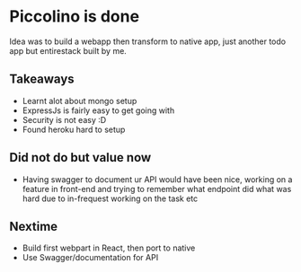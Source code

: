 # Piccolino is done

Idea was to build a webapp then transform to native app, just another todo app but entirestack built by me.

## Takeaways
- Learnt alot about mongo setup
- ExpressJs is fairly easy to get going with
- Security is not easy :D
- Found heroku hard to setup

## Did not do but value now
- Having swagger to document ur API would have been nice, working on a feature in front-end and trying to remember what endpoint did what was hard due to in-frequest working on the task etc

## Nextime 
- Build first webpart in React, then port to native
- Use Swagger/documentation for API
